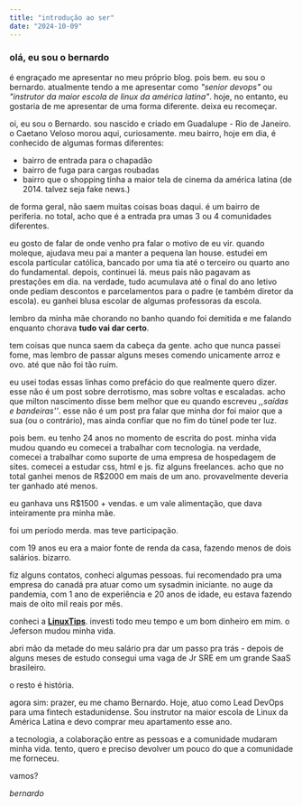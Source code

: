 ```yaml
---
title: "introdução ao ser"
date: "2024-10-09"
---
```


### olá, eu sou o bernardo
é engraçado me apresentar no meu próprio blog. pois bem. eu sou o bernardo. atualmente tendo a me apresentar como *"senior devops"* ou *"instrutor da maior escola de linux da américa latina"*. hoje, no entanto, eu gostaria de me apresentar de uma forma diferente. deixa eu recomeçar.

oi, eu sou o Bernardo. sou nascido e criado em Guadalupe - Rio de Janeiro. o Caetano Veloso morou aqui, curiosamente. meu bairro, hoje em dia, é conhecido de algumas formas diferentes:

+ bairro de entrada para o chapadão
+ bairro de fuga para cargas roubadas
+ bairro que o shopping tinha a maior tela de cinema da américa latina (de 2014. talvez seja fake news.)

de forma geral, não saem muitas coisas boas daqui. é um bairro de periferia. no total, acho que é a entrada pra umas 3 ou 4 comunidades diferentes.

eu gosto de falar de onde venho pra falar o motivo de eu vir. quando moleque, ajudava meu pai a manter a pequena lan house. estudei em escola particular católica, bancado por uma tia até o terceiro ou quarto ano do fundamental. depois, continuei lá. meus pais não pagavam as prestações em dia. na verdade, tudo acumulava até o final do ano letivo onde pediam descontos e parcelamentos para o padre (e também diretor da escola). eu ganhei blusa escolar de algumas professoras da escola.

lembro da minha mãe chorando no banho quando foi demitida e me falando enquanto chorava **tudo vai dar certo**.

tem coisas que nunca saem da cabeça da gente. acho que nunca passei fome, mas lembro de passar alguns meses comendo unicamente arroz e ovo. até que não foi tão ruim.

eu usei todas essas linhas como prefácio do que realmente quero dizer. esse não é um post sobre derrotismo, mas sobre voltas e escaladas. acho que milton nascimento disse bem melhor que eu quando escreveu *,,saídas e bandeiras''*. esse não é um post pra falar que minha dor foi maior que a sua (ou o contrário), mas ainda confiar que no fim do túnel pode ter luz.

pois bem. eu tenho 24 anos no momento de escrita do post. minha vida mudou quando eu comecei a trabalhar com tecnologia. na verdade, comecei a trabalhar como suporte de uma empresa de hospedagem de sites. comecei a estudar css, html e js. fiz alguns freelances. acho que no total ganhei menos de R$2000 em mais de um ano. provavelmente deveria ter ganhado até menos.

eu ganhava uns R$1500 + vendas. e um vale alimentação, que dava inteiramente pra minha mãe.

foi um período merda. mas teve participação.

com 19 anos eu era a maior fonte de renda da casa, fazendo menos de dois salários. bizarro.

fiz alguns contatos, conheci algumas pessoas. fui recomendado pra uma empresa do canadá pra atuar como um sysadmin iniciante. no auge da pandemia, com 1 ano de experiência e 20 anos de idade, eu estava fazendo mais de oito mil reais por mês.

conheci a [**LinuxTips**](https://linuxtips.io). investi todo meu tempo e um bom dinheiro em mim. o Jeferson mudou minha vida.

abri mão da metade do meu salário pra dar um passo pra trás - depois de alguns meses de estudo consegui uma vaga de Jr SRE em um grande SaaS brasileiro.

o resto é história.

agora sim: prazer, eu me chamo Bernardo. Hoje, atuo como Lead DevOps para uma fintech estadunidense. Sou instrutor na maior escola de Linux da América Latina e devo comprar meu apartamento esse ano.

a tecnologia, a colaboração entre as pessoas e a comunidade mudaram minha vida. tento, quero e preciso devolver um pouco do que a comunidade me forneceu.

vamos?

_bernardo_